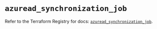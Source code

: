 # `azuread_synchronization_job`

Refer to the Terraform Registry for docs: [`azuread_synchronization_job`](https://registry.terraform.io/providers/hashicorp/azuread/3.4.0/docs/resources/synchronization_job).
